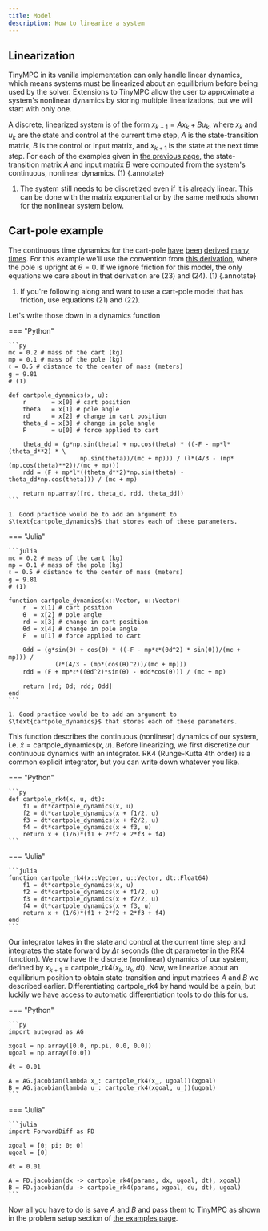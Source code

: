 ```yaml
---
title: Model
description: How to linearize a system
---
```


## Linearization

TinyMPC in its vanilla implementation can only handle linear dynamics, which means systems must be linearized about an equilibrium before being used by the solver. Extensions to TinyMPC allow the user to approximate a system's nonlinear dynamics by storing multiple linearizations, but we will start with only one.

A discrete, linearized system is of the form $x_{k+1} = Ax_k + Bu_k$, where $x_k$ and $u_k$ are the state and control at the current time step, $A$ is the state-transition matrix, $B$ is the control or input matrix, and $x_{k+1}$ is the state at the next time step. For each of the examples given in [the previous page](./examples.md), the state-transition matrix $A$ and input matrix $B$ were computed from the system's continuous, nonlinear dynamics. (1)
{.annotate}

1. The system still needs to be discretized even if it is already linear. This can be done with the matrix exponential or by the same methods shown for the nonlinear system below.

## Cart-pole example

The continuous time dynamics for the cart-pole [have](https://courses.ece.ucsb.edu/ECE594/594D_W10Byl/hw/cartpole_eom.pdf) [been](https://www.matthewpeterkelly.com/tutorials/cartPole/index.html) [derived](https://underactuated.mit.edu/acrobot.html) [many](https://sharpneat.sourceforge.io/research/cart-pole/cart-pole-equations.html) [times](https://danielpiedrahita.wordpress.com/portfolio/cart-pole-control/). For this example we'll use the convention from [this derivation](https://coneural.org/florian/papers/05_cart_pole.pdf), where the pole is upright at $\theta=0$. If we ignore friction for this model, the only equations we care about in that derivation are (23) and (24). (1)
{.annotate}

1. If you're following along and want to use a cart-pole model that has friction, use equations (21) and (22).

Let's write those down in a dynamics function

=== "Python"

    ```py
    mc = 0.2 # mass of the cart (kg)
    mp = 0.1 # mass of the pole (kg)
    ℓ = 0.5 # distance to the center of mass (meters)
    g = 9.81
    # (1)

    def cartpole_dynamics(x, u):
        r       = x[0] # cart position
        theta   = x[1] # pole angle
        rd      = x[2] # change in cart position
        theta_d = x[3] # change in pole angle
        F       = u[0] # force applied to cart
        
        theta_dd = (g*np.sin(theta) + np.cos(theta) * ((-F - mp*l*(theta_d**2) * \
                        np.sin(theta))/(mc + mp))) / (l*(4/3 - (mp*(np.cos(theta)**2))/(mc + mp)))
        rdd = (F + mp*l*((theta_d**2)*np.sin(theta) - theta_dd*np.cos(theta))) / (mc + mp)

        return np.array([rd, theta_d, rdd, theta_dd])
    ```

    1. Good practice would be to add an argument to $\text{cartpole_dynamics}$ that stores each of these parameters.

=== "Julia"

    ```julia
    mc = 0.2 # mass of the cart (kg)
    mp = 0.1 # mass of the pole (kg)
    ℓ = 0.5 # distance to the center of mass (meters)
    g = 9.81
    # (1)

    function cartpole_dynamics(x::Vector, u::Vector)
        r  = x[1] # cart position
        θ  = x[2] # pole angle
        rd = x[3] # change in cart position
        θd = x[4] # change in pole angle
        F  = u[1] # force applied to cart
        
        θdd = (g*sin(θ) + cos(θ) * ((-F - mp*ℓ*(θd^2) * sin(θ))/(mc + mp))) /
                 (ℓ*(4/3 - (mp*(cos(θ)^2))/(mc + mp)))
        rdd = (F + mp*ℓ*((θd^2)*sin(θ) - θdd*cos(θ))) / (mc + mp)
    
        return [rd; θd; rdd; θdd]
    end
    ```

    1. Good practice would be to add an argument to $\text{cartpole_dynamics}$ that stores each of these parameters.


This function describes the continuous (nonlinear) dynamics of our system, i.e. $\dot{x} = \text{cartpole_dynamics}(x, u)$. Before linearizing, we first discretize our continuous dynamics with an integrator. RK4 (Runge-Kutta 4th order) is a common explicit integrator, but you can write down whatever you like.

=== "Python"

    ```py
    def cartpole_rk4(x, u, dt):
        f1 = dt*cartpole_dynamics(x, u)
        f2 = dt*cartpole_dynamics(x + f1/2, u)
        f3 = dt*cartpole_dynamics(x + f2/2, u)
        f4 = dt*cartpole_dynamics(x + f3, u)
        return x + (1/6)*(f1 + 2*f2 + 2*f3 + f4)
    ```

=== "Julia"

    ```julia
    function cartpole_rk4(x::Vector, u::Vector, dt::Float64)
        f1 = dt*cartpole_dynamics(x, u)
        f2 = dt*cartpole_dynamics(x + f1/2, u)
        f3 = dt*cartpole_dynamics(x + f2/2, u)
        f4 = dt*cartpole_dynamics(x + f3, u)
        return x + (1/6)*(f1 + 2*f2 + 2*f3 + f4)
    end
    ```

Our integrator takes in the state and control at the current time step and integrates the state forward by $\Delta t$ seconds (the dt parameter in the RK4 function). We now have the discrete (nonlinear) dynamics of our system, defined by $x_{k+1} = \text{cartpole_rk4}(x_k, u_k, dt)$. Now, we linearize about an equilibrium position to obtain state-transition and input matrices $A$ and $B$ we described earlier. Differentiating $\text{cartpole_rk4}$ by hand would be a pain, but luckily we have access to automatic differentiation tools to do this for us.

=== "Python"

    ```py
    import autograd as AG

    xgoal = np.array([0.0, np.pi, 0.0, 0.0])
    ugoal = np.array([0.0])

    dt = 0.01

    A = AG.jacobian(lambda x_: cartpole_rk4(x_, ugoal))(xgoal)
    B = AG.jacobian(lambda u_: cartpole_rk4(xgoal, u_))(ugoal)
    ```

=== "Julia"

    ```julia
    import ForwardDiff as FD

    xgoal = [0; pi; 0; 0]
    ugoal = [0]

    dt = 0.01

    A = FD.jacobian(dx -> cartpole_rk4(params, dx, ugoal, dt), xgoal)
    B = FD.jacobian(du -> cartpole_rk4(params, xgoal, du, dt), ugoal)
    ```


Now all you have to do is save $A$ and $B$ and pass them to TinyMPC as shown in the problem setup section of [the examples page](examples.md).
